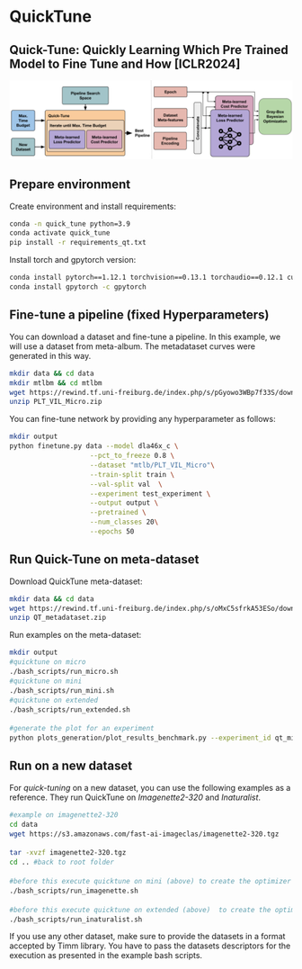 # QuickTune
## Quick-Tune: Quickly Learning Which Pre Trained Model to Fine Tune and How [ICLR2024]

![Architecture](figures/figure.svg)

## Prepare environment
Create environment and install requirements:

```bash
conda -n quick_tune python=3.9
conda activate quick_tune
pip install -r requirements_qt.txt
```

Install torch and gpytorch version:

```bash
conda install pytorch==1.12.1 torchvision==0.13.1 torchaudio==0.12.1 cudatoolkit=10.2 -c pytorch
conda install gpytorch -c gpytorch
```



## Fine-tune a pipeline (fixed Hyperparameters)

You can download a dataset and fine-tune a pipeline. In this example, we will use a dataset from meta-album. The metadataset curves were generated in this way.

```bash
mkdir data && cd data
mkdir mtlbm && cd mtlbm
wget https://rewind.tf.uni-freiburg.de/index.php/s/pGyowo3WBp7f33S/download/PLT_VIL_Micro.zip
unzip PLT_VIL_Micro.zip
```

You can fine-tune network by providing any hyperparameter as follows:

```bash
mkdir output 
python finetune.py data --model dla46x_c \
					--pct_to_freeze 0.8 \
					--dataset "mtlb/PLT_VIL_Micro"\
					--train-split train \
					--val-split val  \
					--experiment test_experiment \
					--output output \
					--pretrained \
					--num_classes 20\
					--epochs 50
```


## Run Quick-Tune on meta-dataset

Download QuickTune meta-dataset:

```bash
mkdir data && cd data
wget https://rewind.tf.uni-freiburg.de/index.php/s/oMxC5sfrkA53ESo/download/qt_metadataset.zip
unzip QT_metadataset.zip
```

Run examples on the meta-dataset:
```bash
mkdir output
#quicktune on micro
./bash_scripts/run_micro.sh
#quicktune on mini
./bash_scripts/run_mini.sh
#quicktune on extended
./bash_scripts/run_extended.sh

#generate the plot for an experiment
python plots_generation/plot_results_benchmark.py --experiment_id qt_micro
```


## Run on a new dataset

For *quick-tuning* on a new dataset, you can use the following examples as a reference. They run QuickTune on *Imagenette2-320* and *Inaturalist*.

```bash
#example on imagenette2-320
cd data
wget https://s3.amazonaws.com/fast-ai-imageclas/imagenette2-320.tgz

tar -xvzf imagenette2-320.tgz
cd .. #back to root folder

#before this execute quicktune on mini (above) to create the optimizer
./bash_scripts/run_imagenette.sh

#before this execute quicktune on extended (above)  to create the optimizer
./bash_scripts/run_inaturalist.sh
```

If you use any other dataset, make sure to provide the datasets in a format accepted by Timm library. You have to pass the datasets descriptors for the execution as presented in the example bash scripts. 


